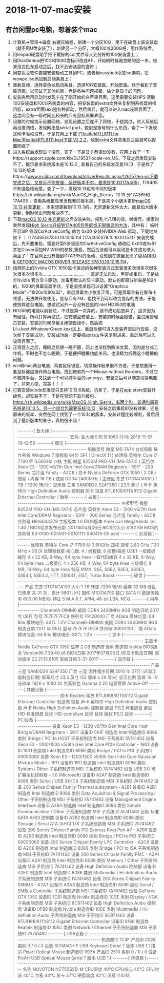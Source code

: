 # 2018-11-07-mac安装

## 有台闲置pc电脑，想着装个mac  

1. 计算机=>管理=>磁盘 右键压缩卷，新建一个分区10G，用于在硬盘上装安装盘（就不用U盘安装了），新建另一个分区，大概100或200G吧，用作系统盘。
2. 用leopad硬盘助手把下载好的cdr文件写入到分好的10G安装盘上；
3. 用DiskGenius把10G和100G盘标识改成AF，开始的时候我忽略的这一步，结果用变色龙启动之后，找不到安装盘的盘符；
4. 用变色龙软件直接安装启动工具到PC，或者用easybcd添加iso选项，把wowpc.iso添加到启动条目上；
5. 重新启动，选择变色龙启动条目，选择10G安装盘，开始安装。终于看到了安装界面，以前试了其他机器，老是各种问题报错，估计是显卡的问题，
6. 安装完后再启动时发现卡在了刚开始的白苹果界面，这里需要安装HPS 读取10G安装盘和100G系统盘的内容，把安装盘的extra文件夹复制到系统盘的根目标，extra里面kext是各种驱动，然后重启，就可以进入mac设置界面了，这之间会有一段时间比较长的只有鼠标黑屏界面。
7. 设置的时候提示设置网络，发现设置之后连不了网络，于是跳过，进入系统后再设置网络，发现网络是serial port，貌似是拨号的什么东西，查了一下发现是网卡驱动没有，于是在网上下载了[RealtekRTL8111 for Mac|RealtekRTL8111.kext下载 V2.2.2](http://www.pc6.com/mac/556482.html)，放到extra文件夹重启之后就可以配置网络了
8. 进入系统后发现显卡没有，查了一下是显卡恭驱动没有，在网上找了一下https://support.apple.com/kb/DL1953?locale=en_US，下载之后发现安装不了，提示要求系统版本是10.13.3 , 查看自己的系统发现是10.13 , 于是找了10.13的版本https://www.nvidia.com/Download/driverResults.aspx/126157/en-us下载完成之后，又提示不能安装，系统版本不对，要求是10.13(17A405) , 17A405不知道是啥玩意，查了一下，发现10.13也有不同的版本https://zh.wikipedia.org/wiki/MacOS_High_Sierra，10.13 分17A365和 17A405 ，查看系统报告里发现我的版本是，于是来个小版本更新[macOS 10.13 补充更新](https://support.apple.com/kb/DL1937) ，本来想更新到10.13.3的，无奈更新文件太大，而且怕大版本更新，到时候出问题解决不了。
9. 下载[macOS 10.13 补充更新](https://support.apple.com/kb/DL1937)之后安装失败，报乱七八糟的错，懒得弄，搜索时突然发现[High Sierra升级到17A405后黑屏或无限重启的方法](http://bbs.pcbeta.com/viewthread-1763009-1-1.html)，其中有：
  临时开启SIP
  修改CsrActiveConfig 值为 0x00
  安装NVIDIA Web 驱动，下载地址如下 ：
  (17A365)378.10.10.10.15.114
  (17A405)378.10.10.10.15.117
  安装完成后，先不要重启，需要将第5步里面的CsrActiveConfig 值改回 0x03或0x67
  并在Clover添加NV WEB的参数,重启，然后应该就可以驱动显卡并成功进入桌面了：在官网上没有搜到(17A365)的驱动，没想到在这里发现了[QUADRO & GEFORCE MACOS DRIVER RELEASE 378.10.10.10.15.114](https://www.nvidia.com/download/driverResults.aspx/125379/en-us)，
10. 按照网上的Nvidia GTX 1050显卡驱动的各种安装方式安装很多次很多次很多次很多次很多次................................，一直是无法启动，黑屏或重启，于是放弃Nvidia 官方显卡驱动，准备用默认的显卡驱动，默认的屏幕分辨率是1024的，1920的屏幕呈扁平状，于是查找发现可以设置"Graphics Mode"="1920x1080x32"，重启屏幕大小恢复正常，可是屏幕会有花屏和卡顿感，无法做开发使用，显存只有7M，也找不到可以改变显存的方法，于是便放弃这台电脑，想试试另外一台没有独显的Intel HD350的电脑
11. HD350的电脑以前装过，不过是第一次弄的，装不成功后放弃了，这次因为有经验，所以打算再试试，把安装盘安装上，安装的时候会报错，尝试用管理员安装，安装的时候尽量关闭硬盘操作，然后把Lilu.kext,WhateverGreen.kext加上，重启后便可进入安装界面进行安装，这次终于安装成功，安装成功后一定要把extra文件夹复制进来，重启后可进入设置界面了。
12. 正常登入之后，睡眠之后便一睡不醒，网上也没找到解决文案，因为是台式工作机，平时也不怎么睡眠，于是便把睡眠功能关闭，也没精力折腾这个睡眠的问题。
13. win和mac两台电脑，两套鼠标键盘，切换操作起来很不方便，于是想要用一套鼠标键盘操作两台电脑，找到微软的一个Mouse without Borders，不过它不能跨平台，又找到一个可以跨平台的synergy，安装之后可以随意切换电脑了，非常方便，完美！！！
14. 打算安装xcode却发现只支持10.13.6系统，坑爹了，于是在app store安装升级包，却安装不了，于是在官网下载升级包，https://zh.wikipedia.org/wiki/MacOS_High_Sierra，有两个包，普通包需要系统是10.13.5，另一个组合包需要系统10.13 , 安装之后重启却没有效果，还是原来的版本，突然在网上找到了一个10.14的版本，安装过程比较顺利，最后用到了最新版本的果子，真的很不错！



> --------[ 鲁大师 ]--------------------------------------------------------------------------------
> 软件:             鲁大师 5.15.18.1060
> 时间:             2018-11-07 19:42:59
> --------[ 概览 ]----------------------------------------------------------------------------------
> 电脑型号            微星 MS-7A74 台式电脑
> 操作系统            Windows 7 旗舰版 64位 SP1 ( DirectX 11 )
> 处理器              英特尔 Core i7-7700 @ 3.60GHz 四核
> 主板                微星 B250M PRO-VH (MS-7A74) ( 英特尔 Xeon E3 - 1200 v6/7th Gen Intel Core/DRAM Registers - 591F - 200 Series 芯片组 Family - A2C8 )
> 显卡                Nvidia GeForce GTX 1050 ( 2 GB / 微星 )
> 内存                16 GB ( 威刚 DDR4 2400MHz )
> 主硬盘              东芝 DT01ACA100 ( 1 TB / 7200 转/分 )
> 显示器              三星 SAM0D20 S24F350 ( 23.5 英寸  )
> 声卡                英特尔 High Definition Audio 控制器
> 网卡                瑞昱 RTL8168/8111/8112 Gigabit Ethernet Controller / 微星
> --------[ 主板 ]----------------------------------------------------------------------------------
> 主板型号            微星 B250M PRO-VH (MS-7A74)
> 芯片组              英特尔 Xeon E3 - 1200 v6/7th Gen Intel Core/DRAM Registers - 591F - 200 Series 芯片组 Family - A2C8
> 序列号              H616604379
> 主板版本            1.0
> BIOS版本            American Megatrends Inc. 1.40  /  BIOS程序发布日期: 2017年04月06日
> BIOS的大小          8192 KB
> BIOS的序列号        63-0100-000001-00101111-040416-Chipset
> --------[ 处理器 ]--------------------------------------------------------------------------------
> 处理器              英特尔 Core i7-7700 @ 3.60GHz 四核
> 速度                3.60 GHz (100 MHz x 36.0)
> 处理器数量          核心数: 4 / 线程数: 8
> 插槽/插座           U3E1
> 一级数据缓存        4 x 32 KB, 8-Way, 64 byte lines
> 一级代码缓存        4 x 32 KB, 8-Way, 64 byte lines
> 二级缓存            4 x 256 KB, 4-Way, 64 byte lines
> 三级缓存            8 MB, 16-Way, 64 byte lines
> 特征                MMX, SSE, SSE2, SSE3, SSSE3, SSE4.1, SSE4.2, HTT, EM64T, EIST, Turbo Boost
> --------[ 硬盘 ]----------------------------------------------------------------------------------
> 产品                东芝  DT01ACA100
> 大小                1 TB
> 转速                7200 转/分
> 缓存                32 MB
> 硬盘已使用          共 31 次，累计 9801 小时
> 固件                MS2OA750
> 接口                SATA III
> 数据传输率          600.00 MB/秒
> 特征                S.M.A.R.T,  APM,  48-bit LBA,  NCQ
> --------[ 内存 ]----------------------------------------------------------------------------------
> ChannelA-DIMM0      威刚 DDR4 2400MHz 8GB
> 制造日期            2017 年 06月
> 型号                7F7F7F7FCB
> 序列号              F9120000
> 厂商                AData
> 模块位宽:           64 Bits
> 模块电压:           SSTL 1.2V
> ChannelB-DIMM0      威刚 DDR4 2400MHz 8GB
> 制造日期            2017 年 05月
> 型号                7F7F7F7FCB
> 序列号              30010100
> 厂商                AData
> 模块位宽:           64 Bits
> 模块电压:           SSTL 1.2V
> --------[ 显卡 ]----------------------------------------------------------------------------------
> 主显卡              Nvidia GeForce GTX 1050
> 显存                2 GB
> 制造商              微星
> 制造商              Nvidia
> BIOS版本            Version86.7.39.40.c6
> BIOS日期            2017年07月06日 (非显卡制造日期)
> 驱动版本            22.21.13.8165
> 驱动日期            3-31-2017
> --------[ 显示器 ]--------------------------------------------------------------------------------
> 产品                三星 SAM0D20 S24F350
> 厂商                三星
> 固件程序日期        2016 年 07月 (非显示器制造日期)
> 屏幕尺寸            23.5 英寸 (52 厘米 x 29 厘米)
> 显示比例            宽屏 16 : 9
> 分辨率              1920 x 1080 32 位真彩色
> Gamma               2.20
> 电源管理            Active-Off
> --------[ 其他设备 ]------------------------------------------------------------------------------
> 网卡                Realtek 瑞昱 RTL8168/8111/8112 Gigabit Ethernet Controller
> 制造商              微星
> 声卡                英特尔 High Definition Audio 控制器
> 声卡                Nvidia High Definition Audio 控制器
> 键盘                PS/2 标准键盘
> 键盘                HID 标准键盘
> 鼠标                HID-compliant 鼠标
> 鼠标                微软 PS/2 鼠标
> --------[ PCI设备 ]-------------------------------------------------------------------------------
> 设备                Xeon E3 - 1200 v6/7th Gen Intel Core Host Bridge/DRAM Registers - 591F
> 设备ID              591F
> 制造商              Intel
> 制造商ID            8086
> 类别                Bridge / PCI to HOST
> 子系统制造商        MSI
> 子系统ID            7A741462
> 设备                Xeon E3 - 1200/1500 v5/6th Gen Intel Core PCIe Controller  - 1901
> 设备ID              1901
> 制造商              Intel
> 制造商ID            8086
> 类别                Bridge / PCI to PCI
> 子系统ID            00000000
> 设备                Xeon E3 - 1200/1500 v5/6th Gen Intel Core Gaussian Mixture Model - 1911
> 设备ID              1911
> 制造商              Intel
> 制造商ID            8086
> 类别                System / Other
> 子系统制造商        MSI
> 子系统ID            7A741462
> 设备                USB 3.0 可扩展主机控制器 - 1.0 (Microsoft)
> 设备ID              A2AF
> 制造商              Intel
> 制造商ID            8086
> 类别                Serial / USB (UHCI)
> 子系统制造商        MSI
> 子系统ID            7A741462
> 设备                200 Series Chipset Family Thermal subsystem - A2B1
> 设备ID              A2B1
> 制造商              Intel
> 制造商ID            8086
> 类别                Data Aquisition & Signal Processing / Other
> 子系统制造商        MSI
> 子系统ID            7A741462
> 设备                Management Engine Interface
> 设备ID              A2BA
> 制造商              Intel
> 制造商ID            8086
> 类别                Simple Communication / Other
> 子系统制造商        MSI
> 子系统ID            7A741462
> 设备                标准 SATA AHCI 控制器
> 设备ID              A282
> 制造商              Intel
> 制造商ID            8086
> 类别                Storage / Serial ATA (AHCI 1.0)
> 子系统制造商        MSI
> 子系统ID            7A741462
> 设备                200 Series Chipset Family PCI Express Root Port #7 - A296
> 设备ID              A296
> 制造商              Intel
> 制造商ID            8086
> 类别                Bridge / PCI to PCI
> 子系统ID            00000000
> 设备                200 Series Chipset Family LPC Controller  - A2C8
> 设备ID              A2C8
> 制造商              Intel
> 制造商ID            8086
> 类别                Bridge / PCI to ISA
> 子系统制造商        MSI
> 子系统ID            7A741462
> 设备                200 Series Chipset Family PMC - A2A1
> 设备ID              A2A1
> 制造商              Intel
> 制造商ID            8086
> 类别                Memory / Other
> 子系统制造商        MSI
> 子系统ID            7A741462
> 设备                High Definition Audio 控制器
> 设备ID              A2F0
> 制造商              Intel
> 制造商ID            8086
> 类别                Multimedia / Hi-definition Audio
> 子系统制造商        MSI
> 子系统ID            FA741462
> 设备                200 Series Chipset Family SMBUS - A2A3
> 设备ID              A2A3
> 制造商              Intel
> 制造商ID            8086
> 类别                Serial / SMBus Controller
> 子系统制造商        MSI
> 子系统ID            7A741462
> 设备                GeForce GTX 1050
> 设备ID              1C81
> 制造商              Nvidia
> 制造商ID            10DE
> 类别                Display / VGA
> 子系统制造商        MSI
> 子系统ID            8C971462
> 设备                High Definition Audio 控制器
> 设备ID              0FB9
> 制造商              Nvidia
> 制造商ID            10DE
> 类别                Multimedia / Hi-definition Audio
> 子系统制造商        MSI
> 子系统ID            8C971462
> 设备                RTL8168/8111/8112 Gigabit Ethernet Controller
> 设备ID              8168
> 制造商              Realtek
> 制造商ID            10EC
> 类别                Network / Ethernet
> 子系统制造商        MSI
> 子系统ID            7A741462
> --------[ USB设备 ]-------------------------------------------------------------------------------
> 制造商ID            1C4F
> 产品ID              0026
> 类别                0 / 0 / 0
> 设备                SIGMACHIP USB Keyboard
> Serial              ?
> 版本                USB 1.1
> 描述                Pixart Optical Mouse
> 制造商ID            093A
> 产品ID              2510
> 类别                0 / 0 / 0
> 设备                PixArt USB Optical Mouse
> Serial              ?
> 版本                USB 1.1
> --------[ 传感器 ]--------------------------------------------------------------------------------
> 名称                NUVOTON NCT5565D-M
> CPU温度             40℃
> CPU核心             40℃
> CPU封装             40℃
> 主板                44℃
> 显卡                37℃
> 硬盘温度            42℃
> 风扇                1142转
